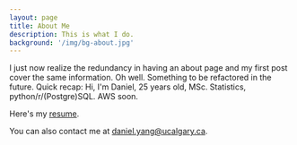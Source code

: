 ```yaml
---
layout: page
title: About Me
description: This is what I do.
background: '/img/bg-about.jpg'
---
```


I just now realize the redundancy in having an about page and my first post cover the same information. Oh well. Something to be refactored in the future. Quick recap: Hi, I'm Daniel, 25 years old, MSc. Statistics, python/r/(Postgre)SQL. AWS soon.

Here's my [resume](/Resume.pdf).

You can also contact me at daniel.yang@ucalgary.ca. 

